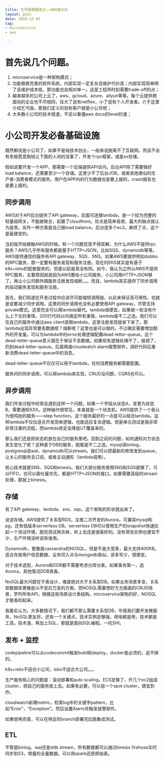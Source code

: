 ```yaml
---
title: 乞丐版微服务之——AWS放大化
layout: post
date: 2019-12-03
tag:
- microservice
- aws

---
```


# 首先说几个问题。

1. microservice是一种架构模式；
2. 功能极致完善的软件系统，内部实现一定复杂且维护代价高；内部实现简单明了且维护成本低，那功能也会相对单一。这是工程师时刻需要trade-off的点；
3. 越来越多的公司上云了，aws、gcloud、azure、aliyun等等。每个云提供商面向的企业也不尽相同，往大了说有netflex，小了说有个人开发者。介于这里介绍乞丐版，那我们定义的目标客户就是小公司吧；
4. 大多数小公司的技术很渣，不足以看懂aws docs的level的渣；

# 小公司开发必备基础设施

既然都说是小公司了，如果不是纯技术创业，一般来说脱离不了互联网。而且不会有老板愿意掏钱让下面的人闲的没事了，开发个rpc框架，或是xx存储。

假如说要开发一个APP，那需要一个后端提供API访问。后台API除了需要做好load balance，还需要至少一个存储。这里少不了后台JOB，或者其他类似的生产者-消费者模式的服务。用户在APP内的行为数据也是要上报的，crash报告也是要上报的。

## 同步调用

AWS对于API后台提供了API gateway，后面可连接lambda，是一个较为完整的轻量级网关，不能做聚合，前置了cloudfront。优点是简单易用，最大的缺点我认为是贵。另外一种方案是自己做load balance，后台连多个ec2。麻烦了点，这个是最便宜的。

当初我开始接触AWS的时候，有一个问题百思不得其解，为什么AWS不提供rpc服务？AWS几乎所有服务都是基于HTTP+JSON，比如SQS、dynamodb等等。AWS提供通信的服务有API gateway、SQS、SNS。如果AWS要提供例如dubbo的RPC服务，那一定要有服务发现和服务注册。现在的EKS其实是有基于k8s+istio的配套服务的，但是以前是真没有阿。如今，我认为之所以AWS不提供RPC服务，主要原因就是因为AWS要给小公司服务，小公司用HTTP+JSON够了。再让小公司额外搞服务注册发现熔断。。。而且，lambda其实提供了同步调用的自动服务发现和服务注册。

首先，我们知道在开发过程中应该尽可能缩短调用链，以此来保证高可用性。也就是说要减少同步调用。这里的同步调用也没有必要使用API gateway，尽管支持private模式。这里完全可以用lambda替代。lambda很便宜，如果做一些没有什么上下文的事情，200行代码以内搞定所有事情，lambda是不二之选。我们可以在自己的服务中通过aws client调用lambda，这里注册发现就省下来了。那lambda出现异常要丢数据呢？熔断呢？这里也是可以做的，不过确实需要增加额外的开发量。可以为lambda中的error处理逻辑配置dead-letter-queue。这个dead-letter-queue意义就在于保证不丢数据。如果现有逻辑处理不了，报错了，扔到dead-letter-queue。后面再接cloudwatch alarm报警邮件，调好代码后重新消费dead-letter-queue中的消息。

dead-letter-queue不仅仅可以用于lambda，任何消费服务都需要配置。

服务间的同步调用，可以用lambda来实现，CRUD没问题，CQRS也可以。

## 异步调用

我们开发过程中经常会遇到这样一个问题，如果一个字段从状态A，变更为状态B，需要通知XXX。这种操作很常见，本身就是一个状态机。AWS提供了一个我认为很鸡肋的服务——step function。这个服务最好的一点是可以结合lambda。这样lambda不仅仅适合开发简单逻辑，也能适应复杂逻辑。但是单元测试是我非常非常注重的流程，而lambda肯定会降低UT覆盖率的。

那么我们还是把状态机放在自己的服务里吧。回到之前的问题，如何通知对方状态发生变化了呢？这种基于DB的服务，脱尾是不二之选。mysql读binlog，postgresql读wal，dynamodb可以stream。我们可以把最新的修改发到queue，让关心的服务去订阅，或者主动通知（lambda调用）。

核心技术就是SNS、SQS和kinesis。我们大部分服务使用SNS和SQS就够了，可以FIFO，也可以吞吐量优先，都是HTTP+JSON的接口。如果需要高级的stream处理，那就上kinesis。

## 存储

有了API gateway、lambda、sns、sqs，这个架构的形状就出来了。

说说存储。AWS提供了关系型RDS，主推二次开发的Aurora，可兼容mysql和pg，还有低版本serverless DB。serverless DB可以使用生产的snapshot快速拉起一个测试环境，跑完测试再杀掉，听上去还是很美好的。没有常驻实例也便宜不少，生产环境没听说有谁用。

Dynamodb，更像是cassandra的NOSQL，但是不是大宽表，最大支持400KB。适合存放用户信息数据，业务切入点与mongodb类似。读多写少，很便宜。

对于技术选型，Aurora和DDB都不需要考虑分库分表，如果事务第一，选Aurora，其他情况DDB真香。

NoSQL最大问题在于表设计，难度绝对大于关系型DB。如果业务场景多变，关系型数据库更像是以不变应万变的方案。而NOSQL需要想好方方面面的CRUD场景，罗列所有API，根据这些场景设计表结构。microservice架构的好，NOSQL才能香的起来。

我着实认为，大多数情况下，我们都不那么需要关系型DB，毕竟我们要开发微服务，NoSQL更友好。还有一个关键点，技术实例足够强，用啥都是用，技术都是工具。技术渣，再加上SQL，那就是面向SQL编程。一托SHI。

## 发布 + 监控

codepipeline可以从codecommit触发build和deploy。docker是必须的，逃不掉的。

k8s+istio不适合小公司，istio不适合大公司。。。

生产服务核心的问题是：滚动部署和auto scaling。ECS足够了，开几个ec2组成cluster，把自己的服务放上去。如果有必要，可以组一个spot cluster，便宜到炸。

cloudwatch新建metric，检索log中的关键字pattern，比如“Error”，“Exception”。然后设置Alarm并触发报警邮件。

如果想再完善，可以在特定的branch部署完后跑集成测试。

## ETL

不管是binlog、wal还是ddb stream，所有数据都可以通过kinesis firehose实时同步到S3，增量的全量数据。可以用spark还原原始表。
